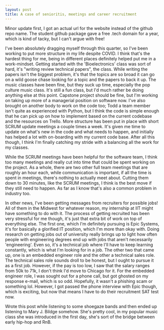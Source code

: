 ```yaml
---
layout: post
title: A case of senioritis, meetings and career recruitment
---
```


Minor update first, I got an actual url for the website instead of the github repo name. The student github package gave a free .tech domain for a year, which is kind of tacky, but I can't argue with free!

I've been absolutely dragging myself through this quarter, so I've been working to put more structure in my life despite COVID. I think that's the hardest thing for me, being in different places definitely helped put me in a work-mindset. Getting started with the 'Bioelectronics' class was sort of hard, it's "writing review technical papers", the class. While writing the papers isn't the biggest problem, it's that the topics are so broad it can go on a wild goose chase looking for a topic and the papers to back it up. The music classes have been fine, but they suck up time, especially the pop culture music class. It's still a fun class, but I'd much rather be doing anything else at this point. Capstone project should be fine, but I'm working on taking up more of a managerial position on software now. I've also brought on another body to work on the code too; Todd a team member isn't quite as experienced with Python, but I think the code is simple enough that he can pick up on how to implement based on the current codebase and the resources on Trello. More structure has been put in place with short SCRUM update meetings a couple times a week. It's given me time to update on what's new in the code and what needs to happen, and initially has helped a lot with on-boarding with my current code base. After all this though, I think I'm finally catching my stride with a balancing all the work for my classes.

While the SCRUM meetings have been helpful for the software team, I think too many meetings and really cut into time that could be spent working on the project. As a whole, there are two other full team meetings that are roughly an hour each, while communication is important, if all the time is spent in meetings, there's nothing to actually meet about. Cutting them down to 30 minutes, like the SCRUM meetings, I think is the best move if they still need to happen. As far as I know that's also a common problem in industry too.

In other news, I've been getting messages from recruiters for possible jobs! All of them in the Midwest for whatever reason, my internship at IIT might have something to do with it. The process of getting recruited has been very stressful for me though, it's just that extra bit of work on top of everything else. The first one, which I'm definitely pursuing is Epic Systems, it's for basically a glorified IT position, which I'm more than okay with. Doing research on getting jobs out of university really brings up to light how often people with engineering degrees end up with jobs that aren't necessarily 'engineering'. Even so, it's a technical job where I'll have to keep learning constantly, which is what I'm looking for in a job. The other two that came up, one is an embedded engineer role and the other a technical sales role. The technical sales role sounds droll to be honest, but I ought to pursue it as a first job. However, if the pay is too low, I saw that the salary ranges from 50k to 71k, I don't think I'd move to Chicago for it. For the embedded engineer role, I was sought out for a phone call, but got ghosted on my response e-mail, which is so odd. Hopefully, it wasn't a phishing scam or something lol. However, I got passed the phone interview with Epic though, which is exciting, but now that means I have to do their recruitment SAT test now.


Wrote this post while listening to some shoegaze bands and then ended up listening to Mary J. Bildge somehow. She's pretty cool, in my popular music class she was introduced in the first day, she's sort of the bridge between early hip-hop and RnB.

